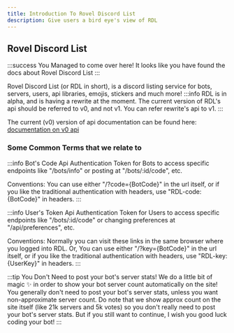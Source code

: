```yaml
---
title: Introduction To Rovel Discord List
description: Give users a bird eye's view of RDL
---
```


## Rovel Discord List

:::success You Managed to come over here!
It looks like you have found the docs about Rovel Discord List
:::

Rovel Discord List (or RDL in short), is a discord listing service for bots, servers, users, api libraries, emojis, stickers and much more!
:::info RDL is in alpha, and is having a rewrite at the moment.
The current version of RDL's api should be referred to v0, and not v1. You can refer rewrite's api to v1.
:::

The current (v0) version of api documentation can be found here: [documentation on v0 api](/rdl/api)

### Some Common Terms that we relate to

:::info Bot's Code
Api Authentication Token for Bots to access specific endpoints like "/bots/info" or posting at "/bots/:id/code", etc.

Conventions:
You can use either "/?code={BotCode}" in the url itself, or if you like the traditional authentication with headers, use "RDL-code: {BotCode}" in headers.
:::

:::info User's Token
Api Authentication Token for Users to access specific endpoints like "/bots/:id/code" or changing preferences at "/api/preferences", etc.

Conventions:
Normally you can visit these links in the same browser where you logged into RDL.
Or, You can use either "/?key={BotCode}" in the url itself, or if you like the traditional authentication with headers, use "RDL-key: {UserKey}" in headers.
:::

:::tip You Don't Need to post your bot's server stats!
We do a little bit of magic ✨ in order to show your bot server count automatically on the site! You generally don't need to post your bot's server stats, unless you want non-approximate server count. Do note that we show approx count on the site itself (like 21k servers and 5k votes) so you don't really need to post your bot's server stats. But if you still want to continue, I wish you good luck coding your bot!
:::
